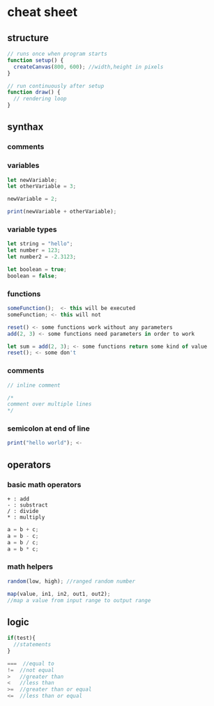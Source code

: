 # cheat sheet

## structure

```js
// runs once when program starts
function setup() {
  createCanvas(800, 600); //width,height in pixels
}

// run continuously after setup
function draw() {
  // rendering loop
}
```

## synthax

### comments

### variables

```js
let newVariable;
let otherVariable = 3;

newVariable = 2;

print(newVariable + otherVariable);
```

### variable types

```js
let string = "hello";
let number = 123;
let number2 = -2.3123;

let boolean = true;
boolean = false;
```

### functions

```js
someFunction();  <- this will be executed
someFunction; <- this will not

reset() <- some functions work without any parameters
add(2, 3) <- some functions need parameters in order to work

let sum = add(2, 3); <- some functions return some kind of value
reset(); <- some don't
```

### comments

```js
// inline comment

/*
comment over multiple lines
*/
```

### semicolon at end of line

```js
print("hello world"); <-
```

## operators

### basic math operators

```
+ : add
- : substract
/ : divide
* : multiply
```

```js
a = b + c;
a = b - c;
a = b / c;
a = b * c;
```

### math helpers

```js
random(low, high); //ranged random number

map(value, in1, in2, out1, out2);
//map a value from input range to output range
```

## logic

```js
if(test){
  //statements
}

===  //equal to
!=  //not equal
>   //greater than
<   //less than
>=  //greater than or equal
<=  //less than or equal
```

